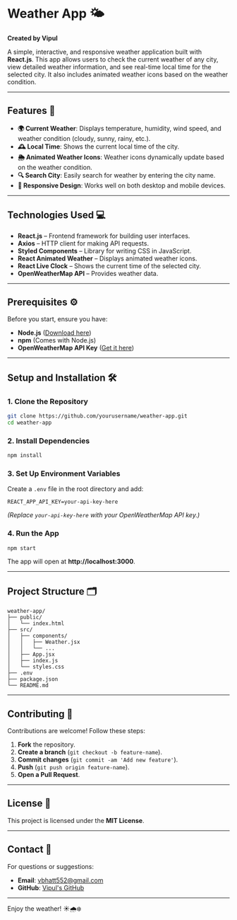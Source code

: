 # Weather App 🌤️  
**Created by Vipul**  

A simple, interactive, and responsive weather application built with **React.js**. This app allows users to check the current weather of any city, view detailed weather information, and see real-time local time for the selected city. It also includes animated weather icons based on the weather condition.  

---

## Features 🚀  

- **🌍 Current Weather**: Displays temperature, humidity, wind speed, and weather condition (cloudy, sunny, rainy, etc.).  
- **🕰️ Local Time**: Shows the current local time of the city.  
- **🌦️ Animated Weather Icons**: Weather icons dynamically update based on the weather condition.  
- **🔍 Search City**: Easily search for weather by entering the city name.  
- **📱 Responsive Design**: Works well on both desktop and mobile devices.  

---

## Technologies Used 💻  

- **React.js** – Frontend framework for building user interfaces.  
- **Axios** – HTTP client for making API requests.  
- **Styled Components** – Library for writing CSS in JavaScript.  
- **React Animated Weather** – Displays animated weather icons.  
- **React Live Clock** – Shows the current time of the selected city.  
- **OpenWeatherMap API** – Provides weather data.  

---

## Prerequisites ⚙️  

Before you start, ensure you have:  
- **Node.js** ([Download here](https://nodejs.org/))  
- **npm** (Comes with Node.js)  
- **OpenWeatherMap API Key** ([Get it here](https://openweathermap.org/api))  

---

## Setup and Installation 🛠️  

### 1. Clone the Repository  
```bash  
git clone https://github.com/yourusername/weather-app.git  
cd weather-app  
```  

### 2. Install Dependencies  
```bash  
npm install  
```  

### 3. Set Up Environment Variables  
Create a `.env` file in the root directory and add:  
```env  
REACT_APP_API_KEY=your-api-key-here  
```  
*(Replace `your-api-key-here` with your OpenWeatherMap API key.)*  

### 4. Run the App  
```bash  
npm start  
```  
The app will open at **http://localhost:3000**.  

---

## Project Structure 🗂️  

```  
weather-app/  
├── public/  
│   └── index.html  
├── src/  
│   ├── components/  
│   │   ├── Weather.jsx  
│   │   └── ...  
│   ├── App.jsx  
│   ├── index.js  
│   └── styles.css  
├── .env  
├── package.json  
└── README.md  
```  

---


## Contributing 🤝  

Contributions are welcome! Follow these steps:  
1. **Fork** the repository.  
2. **Create a branch** (`git checkout -b feature-name`).  
3. **Commit changes** (`git commit -am 'Add new feature'`).  
4. **Push** (`git push origin feature-name`).  
5. **Open a Pull Request**.  

---

## License 📜  
This project is licensed under the **MIT License**.  

---

## Contact 📧  
For questions or suggestions:  
- **Email**: vbhatt552@gmail.com  
- **GitHub**: [Vipul's GitHub](https://github.com/vbhatt552)  

---  

Enjoy the weather! ☀️🌧️❄️
